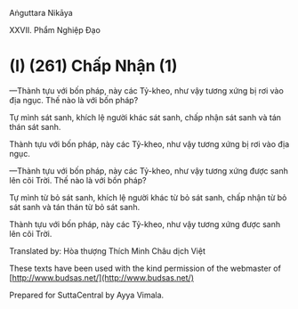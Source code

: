 Aṅguttara Nikāya

XXVII. Phẩm Nghiệp Ðạo

# (I) (261) Chấp Nhận (1)

—Thành tựu với bốn pháp, này các Tỷ-kheo, như vậy tương xứng bị rơi vào địa ngục. Thế nào là với bốn pháp?

Tự mình sát sanh, khích lệ người khác sát sanh, chấp nhận sát sanh và tán thán sát sanh.

Thành tựu với bốn pháp, này các Tỷ-kheo, như vậy tương xứng bị rơi vào địa ngục.

—Thành tựu với bốn pháp, này các Tỷ-kheo, như vậy tương xứng được sanh lên cõi Trời. Thế nào là với bốn pháp?

Tự mình từ bỏ sát sanh, khích lệ người khác từ bỏ sát sanh, chấp nhận từ bỏ sát sanh và tán thán từ bỏ sát sanh.

Thành tựu với bốn pháp, này các Tỷ-kheo, như vậy tương xứng được sanh lên cõi Trời.

Translated by: Hòa thượng Thích Minh Châu dịch Việt

These texts have been used with the kind permission of the webmaster of [http://www.budsas.net/](http://www.budsas.net/)

Prepared for SuttaCentral by Ayya Vimala.